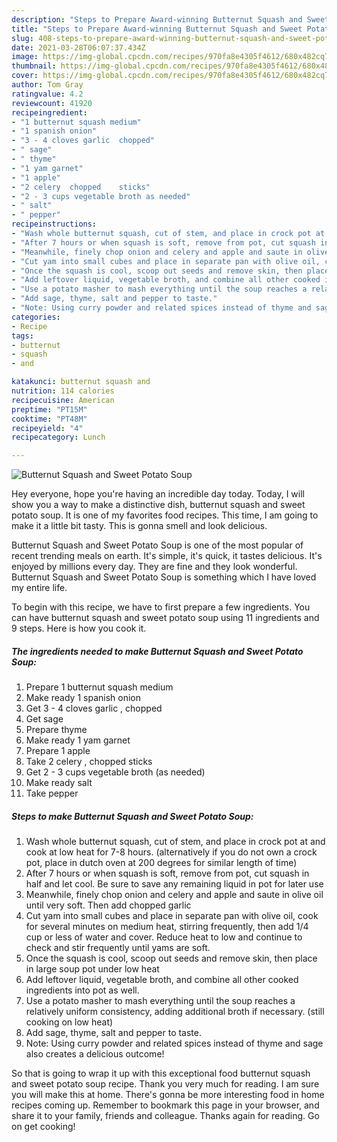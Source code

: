```yaml
---
description: "Steps to Prepare Award-winning Butternut Squash and Sweet Potato Soup"
title: "Steps to Prepare Award-winning Butternut Squash and Sweet Potato Soup"
slug: 408-steps-to-prepare-award-winning-butternut-squash-and-sweet-potato-soup
date: 2021-03-28T06:07:37.434Z
image: https://img-global.cpcdn.com/recipes/970fa8e4305f4612/680x482cq70/butternut-squash-and-sweet-potato-soup-recipe-main-photo.jpg
thumbnail: https://img-global.cpcdn.com/recipes/970fa8e4305f4612/680x482cq70/butternut-squash-and-sweet-potato-soup-recipe-main-photo.jpg
cover: https://img-global.cpcdn.com/recipes/970fa8e4305f4612/680x482cq70/butternut-squash-and-sweet-potato-soup-recipe-main-photo.jpg
author: Tom Gray
ratingvalue: 4.2
reviewcount: 41920
recipeingredient:
- "1 butternut squash medium"
- "1 spanish onion"
- "3 - 4 cloves garlic  chopped"
- " sage"
- " thyme"
- "1 yam garnet"
- "1 apple"
- "2 celery  chopped    sticks"
- "2 - 3 cups vegetable broth as needed"
- " salt"
- " pepper"
recipeinstructions:
- "Wash whole butternut squash, cut of stem, and place in crock pot at and cook at low heat for 7-8 hours. (alternatively if you do not own a crock pot, place in dutch oven at 200 degrees for similar length of time)"
- "After 7 hours or when squash is soft, remove from pot, cut squash in half and let cool. Be sure to save any remaining liquid in pot for later use"
- "Meanwhile, finely chop onion and celery and apple and saute in olive oil until very soft. Then add chopped garlic"
- "Cut yam into small cubes and place in separate pan with olive oil, cook for several minutes on medium heat, stirring frequently, then add 1/4 cup or less of water and cover. Reduce heat to low and continue to check and stir frequently until yams are soft."
- "Once the squash is cool, scoop out seeds and remove skin, then place in large soup pot under low heat"
- "Add leftover liquid, vegetable broth, and combine all other cooked ingredients into pot as well."
- "Use a potato masher to mash everything until the soup reaches a relatively uniform consistency, adding additional broth if necessary. (still cooking on low heat)"
- "Add sage, thyme, salt and pepper to taste."
- "Note: Using curry powder and related spices instead of thyme and sage also creates a delicious outcome!"
categories:
- Recipe
tags:
- butternut
- squash
- and

katakunci: butternut squash and 
nutrition: 114 calories
recipecuisine: American
preptime: "PT15M"
cooktime: "PT48M"
recipeyield: "4"
recipecategory: Lunch

---
```



![Butternut Squash and Sweet Potato Soup](https://img-global.cpcdn.com/recipes/970fa8e4305f4612/680x482cq70/butternut-squash-and-sweet-potato-soup-recipe-main-photo.jpg)

Hey everyone, hope you're having an incredible day today. Today, I will show you a way to make a distinctive dish, butternut squash and sweet potato soup. It is one of my favorites food recipes. This time, I am going to make it a little bit tasty. This is gonna smell and look delicious.

Butternut Squash and Sweet Potato Soup is one of the most popular of recent trending meals on earth. It's simple, it's quick, it tastes delicious. It's enjoyed by millions every day. They are fine and they look wonderful. Butternut Squash and Sweet Potato Soup is something which I have loved my entire life.




To begin with this recipe, we have to first prepare a few ingredients. You can have butternut squash and sweet potato soup using 11 ingredients and 9 steps. Here is how you cook it.

<!--inarticleads1-->

##### The ingredients needed to make Butternut Squash and Sweet Potato Soup:

1. Prepare 1 butternut squash medium
1. Make ready 1 spanish onion
1. Get 3 - 4 cloves garlic , chopped
1. Get  sage
1. Prepare  thyme
1. Make ready 1 yam garnet
1. Prepare 1 apple
1. Take 2 celery , chopped    sticks
1. Get 2 - 3 cups vegetable broth (as needed)
1. Make ready  salt
1. Take  pepper




<!--inarticleads2-->

##### Steps to make Butternut Squash and Sweet Potato Soup:

1. Wash whole butternut squash, cut of stem, and place in crock pot at and cook at low heat for 7-8 hours. (alternatively if you do not own a crock pot, place in dutch oven at 200 degrees for similar length of time)
1. After 7 hours or when squash is soft, remove from pot, cut squash in half and let cool. Be sure to save any remaining liquid in pot for later use
1. Meanwhile, finely chop onion and celery and apple and saute in olive oil until very soft. Then add chopped garlic
1. Cut yam into small cubes and place in separate pan with olive oil, cook for several minutes on medium heat, stirring frequently, then add 1/4 cup or less of water and cover. Reduce heat to low and continue to check and stir frequently until yams are soft.
1. Once the squash is cool, scoop out seeds and remove skin, then place in large soup pot under low heat
1. Add leftover liquid, vegetable broth, and combine all other cooked ingredients into pot as well.
1. Use a potato masher to mash everything until the soup reaches a relatively uniform consistency, adding additional broth if necessary. (still cooking on low heat)
1. Add sage, thyme, salt and pepper to taste.
1. Note: Using curry powder and related spices instead of thyme and sage also creates a delicious outcome!




So that is going to wrap it up with this exceptional food butternut squash and sweet potato soup recipe. Thank you very much for reading. I am sure you will make this at home. There's gonna be more interesting food in home recipes coming up. Remember to bookmark this page in your browser, and share it to your family, friends and colleague. Thanks again for reading. Go on get cooking!
